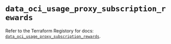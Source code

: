 # `data_oci_usage_proxy_subscription_rewards`

Refer to the Terraform Registory for docs: [`data_oci_usage_proxy_subscription_rewards`](https://registry.terraform.io/providers/oracle/oci/6.18.0/docs/data-sources/usage_proxy_subscription_rewards).
